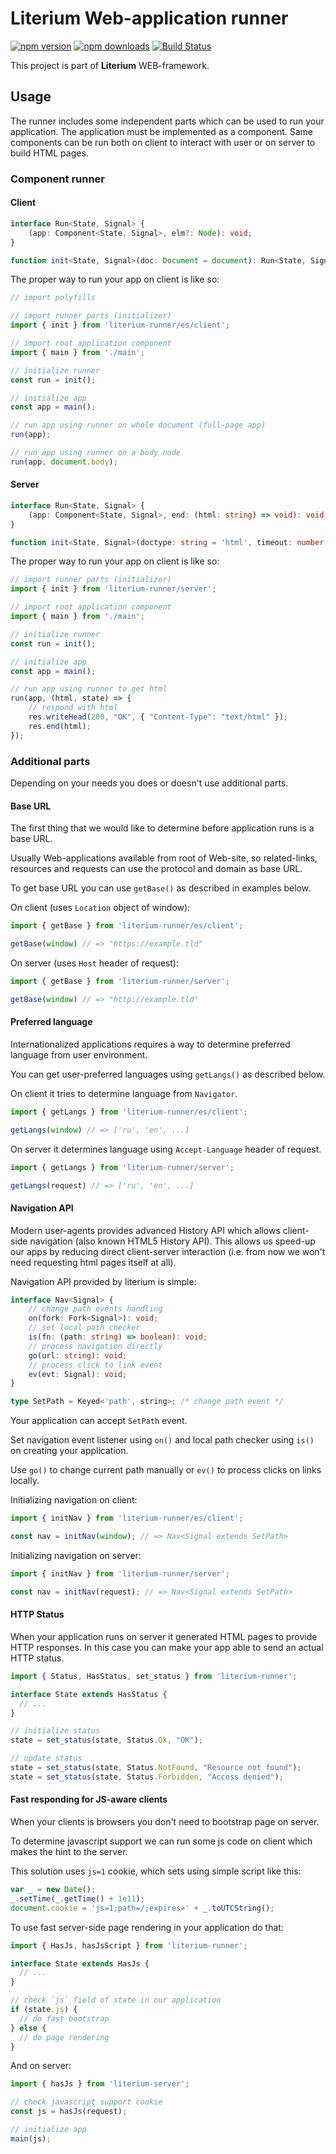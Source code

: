 # Literium Web-application runner

[![npm version](https://badge.fury.io/js/literium-runner.svg)](https://badge.fury.io/js/literium-runner)
[![npm downloads](https://img.shields.io/npm/dm/literium-runner.svg)](https://www.npmjs.com/package/literium-runner)
[![Build Status](https://travis-ci.org/katyo/literium.svg?branch=master)](https://travis-ci.org/katyo/literium)

This project is part of **Literium** WEB-framework.

## Usage

The runner includes some independent parts which can be used to run your application.
The application must be implemented as a component.
Same components can be run both on client to interact with user or on server to build HTML pages.

### Component runner

#### Client

```typescript
interface Run<State, Signal> {
    (app: Component<State, Signal>, elm?: Node): void;
}

function init<State, Signal>(doc: Document = document): Run<State, Signal>;
```

The proper way to run your app on client is like so:

```typescript
// import polyfills

// import runner parts (initializer)
import { init } from 'literium-runner/es/client';

// import root application component
import { main } from './main';

// initialize runner
const run = init();

// initialize app
const app = main();

// run app using runner on whole document (full-page app)
run(app);

// run app using runner on a body node
run(app, document.body);
```

#### Server

```typescript
interface Run<State, Signal> {
    (app: Component<State, Signal>, end: (html: string) => void): void;
}

function init<State, Signal>(doctype: string = 'html', timeout: number = 1000): Run<State, Signal>
```

The proper way to run your app on client is like so:

```typescript
// import runner parts (initializer)
import { init } from 'literium-runner/server';

// import root application component
import { main } from './main';

// initialize runner
const run = init();

// initialize app
const app = main();

// run app using runner to get html
run(app, (html, state) => {
    // respond with html
    res.writeHead(200, "OK", { "Content-Type": "text/html" });
    res.end(html);
});
```

### Additional parts

Depending on your needs you does or doesn't use additional parts.

#### Base URL

The first thing that we would like to determine before application runs is a base URL.

Usually Web-applications available from root of Web-site, so related-links, resources and requests can use the protocol and domain as base URL.

To get base URL you can use `getBase()` as described in examples below.

On client (uses `Location` object of window):

```typescript
import { getBase } from 'literium-runner/es/client';

getBase(window) // => "https://example.tld"
```

On server (uses `Host` header of request):

```typescript
import { getBase } from 'literium-runner/server';

getBase(window) // => "http://example.tld"
```

#### Preferred language

Internationalized applications requires a way to determine preferred language from user environment.

You can get user-preferred languages using `getLangs()` as described below.

On client it tries to determine language from `Navigator`.

```typescript
import { getLangs } from 'literium-runner/es/client';

getLangs(window) // => ['ru', 'en', ...]
```

On server it determines language using `Accept-Language` header of request.

```typescript
import { getLangs } from 'literium-runner/server';

getLangs(request) // => ['ru', 'en', ...]
```

#### Navigation API

Modern user-agents provides advanced History API which allows client-side navigation (also known HTML5 History API).
This allows us speed-up our apps by reducing direct client-server interaction (i.e. from now we won't need requesting html pages itself at all).

Navigation API provided by literium is simple:

```typescript
interface Nav<Signal> {
    // change path events handling
    on(fork: Fork<Signal>): void;
    // set local path checker
    is(fn: (path: string) => boolean): void;
    // process navigation directly
    go(url: string): void;
    // process click to link event
    ev(evt: Signal): void;
}

type SetPath = Keyed<'path', string>; /* change path event */
```

Your application can accept `SetPath` event.

Set navigation event listener using `on()` and local path checker using `is()` on creating your application.

Use `go()` to change current path manually or `ev()` to process clicks on links locally.

Initializing navigation on client:

```typescript
import { initNav } from 'literium-runner/es/client';

const nav = initNav(window); // => Nav<Signal extends SetPath>
```

Initializing navigation on server:

```typescript
import { initNav } from 'literium-runner/server';

const nav = initNav(request); // => Nav<Signal extends SetPath>
```

#### HTTP Status

When your application runs on server it generated HTML pages to provide HTTP responses.
In this case you can make your app able to send an actual HTTP status.

```typescript
import { Status, HasStatus, set_status } from 'literium-runner';

interface State extends HasStatus {
  // ...
}

// initialize status
state = set_status(state, Status.Ok, "OK");

// update status
state = set_status(state, Status.NotFound, "Resource not found");
state = set_status(state, Status.Forbidden, "Access denied");
```

#### Fast responding for JS-aware clients

When your clients is browsers you don't need to bootstrap page on server.

To determine javascript support we can run some js code on client which makes the hint to the server.

This solution uses `js=1` cookie, which sets using simple script like this:

```javascript
var _ = new Date();
_.setTime(_.getTime() + 1e11);
document.cookie = 'js=1;path=/;expires=' + _.toUTCString();
```

To use fast server-side page rendering in your application do that:

```typescript
import { HasJs, hasJsScript } from 'literium-runner';

interface State extends HasJs {
  // ...
}

// check `js` field of state in our application
if (state.js) {
  // do fast bootstrap
} else {
  // do page rendering
}
```

And on server:

```typescript
import { hasJs } from 'literium-server';

// check javascript support cookie
const js = hasJs(request);

// initialize app
main(js);
```
